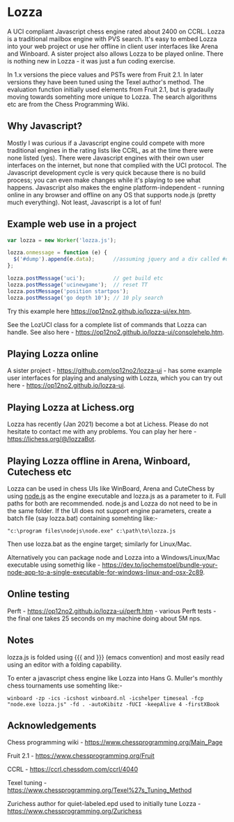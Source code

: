 # Lozza

A UCI compliant Javascript chess engine rated about 2400 on CCRL. Lozza is a traditional mailbox engine with PVS search. It's easy to embed Lozza into your web project or use her offline in client user interfaces like Arena and Winboard. A sister project also allows Lozza to be played online. There is nothing new in Lozza - it was just a fun coding exercise. 

In 1.x versions the piece values and PSTs were from Fruit 2.1. In later versions they have been tuned using the Texel author's method. The evaluation function initially used elements from Fruit 2.1, but is gradaully moving towards somehting more unique to Lozza. The search algorithms etc are from the Chess Programming Wiki. 

## Why Javascript?

Mostly I was curious if a Javascript engine could compete with more traditional engines in the rating lists like CCRL, as at the time there were none listed (yes). There were
Javascript engines with their own user interfaces on the internet, but none that complied with the UCI protocol. The Javascript development cycle is very quick because there is no build process; you can even make changes while it's playing to see what happens. Javascript also makes the engine platform-independent - running online in any browser and offline on any OS that supports node.js (pretty much everything). Not least, Javascript is a lot of fun!

## Example web use in a project

```Javascript
var lozza = new Worker('lozza.js');

lozza.onmessage = function (e) {
  $('#dump').append(e.data);      //assuming jquery and a div called #dump
};

lozza.postMessage('uci');         // get build etc
lozza.postMessage('ucinewgame');  // reset TT
lozza.postMessage('position startpos');
lozza.postMessage('go depth 10'); // 10 ply search
```

Try this example here https://op12no2.github.io/lozza-ui/ex.htm.

See the LozUCI class for a complete list of commands that Lozza can handle.
See also here - https://op12no2.github.io/lozza-ui/consolehelp.htm.

## Playing Lozza online

A sister project - https://github.com/op12no2/lozza-ui - has some example user interfaces for playing and analysing with Lozza, which you can try out here - https://op12no2.github.io/lozza-ui.

## Playing Lozza at Lichess.org

Lozza has recently (Jan 2021) become a bot at Lichess. Please do not hesitate to contact me with any problems.  You can play her here - https://lichess.org/@/lozzaBot.

## Playing Lozza offline in Arena, Winboard, Cutechess etc

Lozza can be used in chess UIs like WinBoard, Arena and CuteChess by using [node.js](https://nodejs.org) as the engine executable and lozza.js as a parameter
to it. Full paths for both are recommended. node.js and Lozza do not need to be in the same folder. If the UI does not support engine parameters, create a batch file (say lozza.bat) containing somehting like:-

```
"c:\program files\nodejs\node.exe" c:\path\to\lozza.js 
```

Then use lozza.bat as the engine target; similarly for Linux/Mac.  

Alternatively you can package node and Lozza into a Windows/Linux/Mac executable using somethig like - https://dev.to/jochemstoel/bundle-your-node-app-to-a-single-executable-for-windows-linux-and-osx-2c89.

## Online testing

Perft - https://op12no2.github.io/lozza-ui/perft.htm - various Perft tests - the final one takes 25 seconds on my machine doing about 5M nps.

## Notes

lozza.js is folded using {{{ and }}} (emacs convention) and most easily read using an editor with a folding capability.

To enter a javascript chess engine like Lozza into Hans G. Muller's monthly chess tournaments use somehting like:-

```
winboard -zp -ics -icshost winboard.nl -icshelper timeseal -fcp "node.exe lozza.js" -fd . -autoKibitz -fUCI -keepAlive 4 -firstXBook
```

## Acknowledgements

Chess programming wiki - https://www.chessprogramming.org/Main_Page

Fruit 2.1 - https://www.chessprogramming.org/Fruit

CCRL - https://ccrl.chessdom.com/ccrl/4040

Texel tuning - https://www.chessprogramming.org/Texel%27s_Tuning_Method

Zurichess author for quiet-labeled.epd used to initially tune Lozza - https://www.chessprogramming.org/Zurichess
